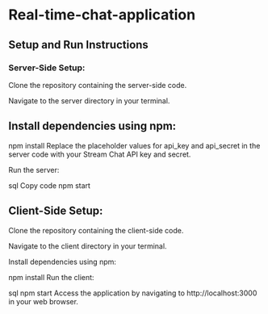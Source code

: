 # Real-time-chat-application

## Setup and Run Instructions
### Server-Side Setup:
Clone the repository containing the server-side code.

Navigate to the server directory in your terminal.

## Install dependencies using npm:

npm install
Replace the placeholder values for api_key and api_secret in the server code with your Stream Chat API key and secret.

Run the server:

sql
Copy code
npm start
## Client-Side Setup:
Clone the repository containing the client-side code.

Navigate to the client directory in your terminal.

Install dependencies using npm:

npm install
Run the client:

sql
npm start
Access the application by navigating to http://localhost:3000 in your web browser.
